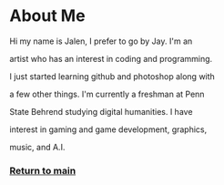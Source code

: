 # About Me

Hi my name is Jalen, I prefer to go by Jay. I'm an

artist who has an interest in coding and programming.

I just started learning github and photoshop along with

a few other things. I'm currently a freshman at Penn

State Behrend studying digital humanities. I have

interest in gaming and game development, graphics,

music, and A.I.


### [Return to main](https://jzm6677.github.io/Jay_Site/)

